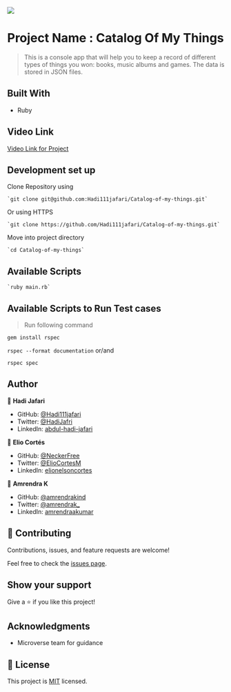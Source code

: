 ![](https://img.shields.io/badge/Microverse-blueviolet)

# Project Name : Catalog Of My Things

> This is a console app that will help you to keep a record of different types of things you won: books, music albums and games. The data is stored in JSON files.

## Built With

- Ruby

## Video Link

[Video Link for Project](https://drive.google.com/file/d/1BTrB2a6VURauMWX87LerCRGh_hJlQqGQ/view?usp=sharing)

## Development set up

Clone Repository using
 ```
 `git clone git@github.com:Hadi111jafari/Catalog-of-my-things.git`
 ```
Or using HTTPS
 ```
 `git clone https://github.com/Hadi111jafari/Catalog-of-my-things.git`
 ```

Move into project directory
 ```
 `cd Catalog-of-my-things`
 ```
## Available Scripts
 ```
 `ruby main.rb`
 ```
## Available Scripts to Run Test cases

>Run following command

`gem install rspec`

`rspec --format documentation` or/and

`rspec spec`

## Author

👤 **Hadi Jafari**

- GitHub: [@Hadi111jafari](https://github.com/Hadi111jafari)
- Twitter: [@HadiJafri](https://twitter.com/HadiJaf62814146)
- LinkedIn: [abdul-hadi-jafari](https://linkedin.com/in/abdul-hadi-jafari)

👤 **Elio Cortés**

- GitHub: [@NeckerFree](https://github.com/NeckerFree)
- Twitter: [@ElioCortesM](https://twitter.com/ElioCortesM)
- LinkedIn: [elionelsoncortes](https://www.linkedin.com/in/elionelsoncortes/)

👤 **Amrendra K**

- GitHub: [@amrendrakind](https://github.com/amrendrakind)
- Twitter: [@amrendrak_](https://twitter.com/amrendrak_)
- LinkedIn: [amrendraakumar](https://linkedin.com/in/amrendraakumar)

## 🤝 Contributing

Contributions, issues, and feature requests are welcome!

Feel free to check the [issues page](https://github.com/amrendrakind/catalog-of-my-things/issues).

## Show your support

Give a ⭐️ if you like this project!

## Acknowledgments

- Microverse team for guidance

## 📝 License

This project is [MIT](./MIT.md) licensed.
